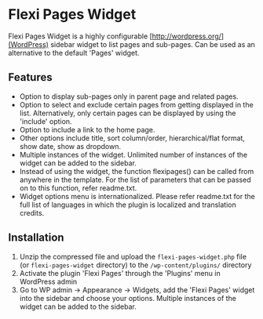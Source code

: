 Flexi Pages Widget
==================

Flexi Pages Widget is a highly configurable [http://wordpress.org/](WordPress) sidebar widget to list pages and sub-pages. Can be used as an alternative to the default 'Pages' widget.


Features
--------

* Option to display sub-pages only in parent page and related pages.
* Option to select and exclude certain pages from getting displayed in the list. Alternatively, only certain pages can be displayed by using the 'include' option.
* Option to include a link to the home page.
* Other options include title, sort column/order, hierarchical/flat format, show date, show as dropdown.
* Multiple instances of the widget. Unlimited number of instances of the widget can be added to the sidebar.
* Instead of using the widget, the function flexipages() can be called from anywhere in the template. For the list of parameters that can be passed on to this function, refer readme.txt.
* Widget options menu is internationalized. Please refer readme.txt for the full list of languages in which the plugin is localized and translation credits.


Installation
------------

1. Unzip the compressed file and upload the `flexi-pages-widget.php` file (or `flexi-pages-widget` directory) to the `/wp-content/plugins/` directory
2. Activate the plugin 'Flexi Pages' through the 'Plugins' menu in WordPress admin
3. Go to WP admin -> Appearance -> Widgets, add the 'Flexi Pages' widget into the sidebar and choose your options. Multiple instances of the widget can be added to the sidebar.

